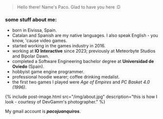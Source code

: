 > Hello there! Name's Paco. Glad to have you here :D

### some stuff about me:

 - born in Eivissa, Spain.
 - Catalan and Spanish are my native languages. I also speak English - you know, 'cause video games.
 - started working in the games industry in 2016.
 - working at **IO Interactive** since 2023; previously at Meteorbyte Studios and Bipolar Dawn.
 - completed a Software Engineering bachelor degree at **Universidad de Oviedo** (Spain).
 - hobbyist game engine programmer.
 - professional hoodie wearer; coffee drinking medalist.
 - the first two games I played were *Age of Empires* and *PC Basket 4.0 (1996)*.

{% include post-image.html src="/img/about.jpg" description="this is how I look - courtesy of DevGamm's photographer." %}

My gmail account is _**pacojuanquiros**_.
